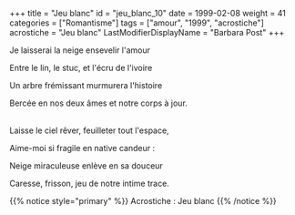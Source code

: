 +++
title = "Jeu blanc"
id = "jeu_blanc_10"
date = 1999-02-08
weight = 41
categories = ["Romantisme"]
tags = ["amour", "1999", "acrostiche"]
acrostiche = "Jeu blanc"
LastModifierDisplayName = "Barbara Post"
+++

Je laisserai la neige ensevelir l'amour

Entre le lin, le stuc, et l'écru de l'ivoire

Un arbre frémissant murmurera l'histoire

Bercée en nos deux âmes et notre corps à jour.

 \
Laisse le ciel rêver, feuilleter tout l'espace,

Aime-moi si fragile en native candeur :

Neige miraculeuse enlève en sa douceur

Caresse, frisson, jeu de notre intime trace.

{{% notice style="primary" %}}
Acrostiche : Jeu blanc
{{% /notice %}}
